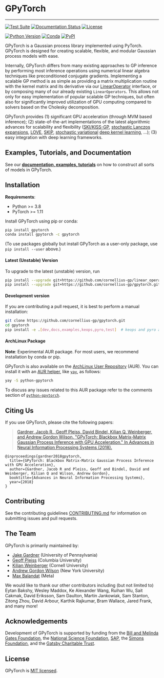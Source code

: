 # GPyTorch

---
[![Test Suite](https://github.com/cornellius-gp/gpytorch/actions/workflows/run_test_suite.yml/badge.svg)](https://github.com/cornellius-gp/gpytorch/actions/workflows/run_test_suite.yml)
[![Documentation Status](https://readthedocs.org/projects/gpytorch/badge/?version=latest)](https://gpytorch.readthedocs.io/en/latest/?badge=latest)
[![License](https://img.shields.io/badge/license-MIT-green.svg)](LICENSE)

[![Python Version](https://img.shields.io/badge/python-3.8+-blue.svg)](https://www.python.org/downloads/)
[![Conda](https://img.shields.io/conda/v/gpytorch/gpytorch.svg)](https://anaconda.org/gpytorch/gpytorch)
[![PyPI](https://img.shields.io/pypi/v/gpytorch.svg)](https://pypi.org/project/gpytorch)

GPyTorch is a Gaussian process library implemented using PyTorch. GPyTorch is designed for creating scalable, flexible, and modular Gaussian process models with ease.

Internally, GPyTorch differs from many existing approaches to GP inference by performing most inference operations using numerical linear algebra techniques like preconditioned conjugate gradients.
Implementing a scalable GP method is as simple as providing a matrix multiplication routine with the kernel matrix and its derivative via our [LinearOperator](https://github.com/cornellius-gp/linear_operator) interface,
or by composing many of our already existing `LinearOperators`.
This allows not only for easy implementation of popular scalable GP techniques,
but often also for significantly improved utilization of GPU computing compared to solvers based on the Cholesky decomposition.

GPyTorch provides (1) significant GPU acceleration (through MVM based inference);
(2) state-of-the-art implementations of the latest algorithmic advances for scalability and flexibility ([SKI/KISS-GP](http://proceedings.mlr.press/v37/wilson15.pdf), [stochastic Lanczos expansions](https://arxiv.org/abs/1711.03481), [LOVE](https://arxiv.org/pdf/1803.06058.pdf), [SKIP](https://arxiv.org/pdf/1802.08903.pdf), [stochastic variational](https://arxiv.org/pdf/1611.00336.pdf) [deep kernel learning](http://proceedings.mlr.press/v51/wilson16.pdf), ...);
(3) easy integration with deep learning frameworks.


## Examples, Tutorials, and Documentation

See our [**documentation, examples, tutorials**](https://gpytorch.readthedocs.io/en/latest/) on how to construct all sorts of models in GPyTorch.

## Installation

**Requirements**:
- Python >= 3.8
- PyTorch >= 1.11

Install GPyTorch using pip or conda:

```bash
pip install gpytorch
conda install gpytorch -c gpytorch
```

(To use packages globally but install GPyTorch as a user-only package, use `pip install --user` above.)

#### Latest (Unstable) Version

To upgrade to the latest (unstable) version, run

```bash
pip install --upgrade git+https://github.com/cornellius-gp/linear_operator.git
pip install --upgrade git+https://github.com/cornellius-gp/gpytorch.git
```

#### Development version

If you are contributing a pull request, it is best to perform a manual installation:

```sh
git clone https://github.com/cornellius-gp/gpytorch.git
cd gpytorch
pip install -e .[dev,docs,examples,keops,pyro,test]  # keops and pyro are optional
```

#### ArchLinux Package
**Note**: Experimental AUR package. For most users, we recommend installation by conda or pip.

GPyTorch is also available on the [ArchLinux User Repository](https://wiki.archlinux.org/index.php/Arch_User_Repository) (AUR).
You can install it with an [AUR helper](https://wiki.archlinux.org/index.php/AUR_helpers), like [`yay`](https://aur.archlinux.org/packages/yay/), as follows:

```bash
yay -S python-gpytorch
```
To discuss any issues related to this AUR package refer to the comments section of
[`python-gpytorch`](https://aur.archlinux.org/packages/python-gpytorch/).


## Citing Us

If you use GPyTorch, please cite the following papers:
> [Gardner, Jacob R., Geoff Pleiss, David Bindel, Kilian Q. Weinberger, and Andrew Gordon Wilson. "GPyTorch: Blackbox Matrix-Matrix Gaussian Process Inference with GPU Acceleration." In Advances in Neural Information Processing Systems (2018).](https://arxiv.org/abs/1809.11165)
```
@inproceedings{gardner2018gpytorch,
  title={GPyTorch: Blackbox Matrix-Matrix Gaussian Process Inference with GPU Acceleration},
  author={Gardner, Jacob R and Pleiss, Geoff and Bindel, David and Weinberger, Kilian Q and Wilson, Andrew Gordon},
  booktitle={Advances in Neural Information Processing Systems},
  year={2018}
}
```

## Contributing

See the contributing guidelines [CONTRIBUTING.md](https://github.com/cornellius-gp/gpytorch/blob/main/CONTRIBUTING.md)
for information on submitting issues and pull requests.


## The Team

GPyTorch is primarily maintained by:
- [Jake Gardner](https://www.cis.upenn.edu/~jacobrg/index.html) (University of Pennsylvania)
- [Geoff Pleiss](http://github.com/gpleiss) (Columbia University)
- [Kilian Weinberger](http://kilian.cs.cornell.edu/) (Cornell University)
- [Andrew Gordon Wilson](https://cims.nyu.edu/~andrewgw/) (New York University)
- [Max Balandat](https://research.fb.com/people/balandat-max/) (Meta)

We would like to thank our other contributors including (but not limited to)
Eytan Bakshy,
Wesley Maddox,
Ke Alexander Wang,
Ruihan Wu,
Sait Cakmak,
David Eriksson,
Sam Daulton,
Martin Jankowiak,
Sam Stanton,
Zitong Zhou,
David Arbour,
Karthik Rajkumar,
Bram Wallace,
Jared Frank,
and many more!


## Acknowledgements
Development of GPyTorch is supported by funding from
the [Bill and Melinda Gates Foundation](https://www.gatesfoundation.org/),
the [National Science Foundation](https://www.nsf.gov/),
[SAP](https://www.sap.com/index.html),
the [Simons Foundation](https://www.simonsfoundation.org),
and the [Gatsby Charitable Trust](https://www.gatsby.org.uk).


## License

GPyTorch is [MIT licensed](https://github.com/cornellius-gp/gpytorch/blob/main/LICENSE).
